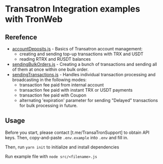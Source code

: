 # Transatron Integration examples with TronWeb

## Rerefence
- [accountDeposits.js](./src/accountDeposits.js) - Basics of Transatron account management:
    - creating and sending top-up transactions with TRX and USDT
    - reading RTRX and RUSDT balances
- [sendingBulkOrders.js](./src/sendingBulkOrders.js) - Creating a bunch of transactions and sending all of them at once within one bulk order.
- [sendingTransactions.js](./src/sendingTransactions.js) - Handles individual transaction processing and broadcasting in the following modes:
    - transaction fee paid from internal account
    - transaction fee paid with instant TRX or USDT payments
    - transaction fee paid with Coupon 
    - alternating 'expiration' parameter for sending "Delayed" transactions for bulk processing in future. 

## Usage
Before you start, please contact [t.me/TransaTronSupport] to obtain API keys. Then, copy-and-paste `.env.example` into `.env` and fill in. 

Then, run `yarn init` to initialize and install dependencies

Run example file with `node src/<filename>.js`